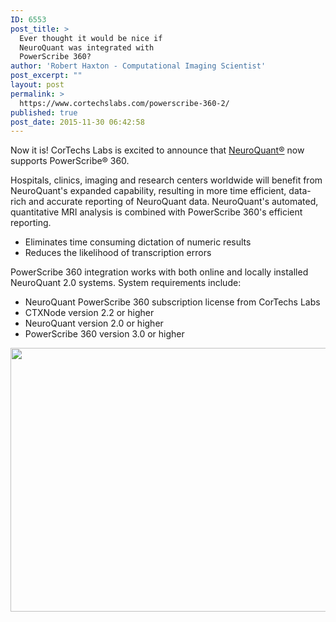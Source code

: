 ```yaml
---
ID: 6553
post_title: >
  Ever thought it would be nice if
  NeuroQuant was integrated with
  PowerScribe 360?
author: 'Robert Haxton - Computational Imaging Scientist'
post_excerpt: ""
layout: post
permalink: >
  https://www.cortechslabs.com/powerscribe-360-2/
published: true
post_date: 2015-11-30 06:42:58
---
```

Now it is! CorTechs Labs is excited to announce that <a href="http://www.cortechslabs.com/neuroquant/">NeuroQuant®</a> now supports PowerScribe® 360.

Hospitals, clinics, imaging and research centers worldwide will benefit from NeuroQuant's expanded capability, resulting in more time efficient, data-rich and accurate reporting of NeuroQuant data. NeuroQuant's automated, quantitative MRI analysis is combined with PowerScribe 360's efficient reporting.
<ul>
 	<li>Eliminates time consuming dictation of numeric results</li>
 	<li>Reduces the likelihood of transcription errors</li>
</ul>
PowerScribe 360 integration works with both online and locally installed NeuroQuant 2.0 systems. System requirements include:
<ul>
 	<li>NeuroQuant PowerScribe 360 subscription license from CorTechs Labs</li>
 	<li>CTXNode version 2.2 or higher</li>
 	<li>NeuroQuant version 2.0 or higher</li>
 	<li>PowerScribe 360 version 3.0 or higher</li>
</ul>
<p style="text-align: center;"><a href="https://www.cortechslabs.com/wp-content/uploads/2017/02/PS_computer.png"><img class="aligncenter size-full wp-image-6407" src="https://www.cortechslabs.com/wp-content/uploads/2017/02/PS_computer.png" alt="" width="526" height="422" /></a></p>